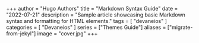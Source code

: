 +++
author = "Hugo Authors"
title = "Markdown Syntax Guide"
date = "2022-07-21"
description = "Sample article showcasing basic Markdown syntax and formatting for HTML elements."
tags = [
    "devaneios"
]
categories = [
    "Devaneios"
]
series = ["Themes Guide"]
aliases = ["migrate-from-jekyl"]
image = "cover.jpg"
+++